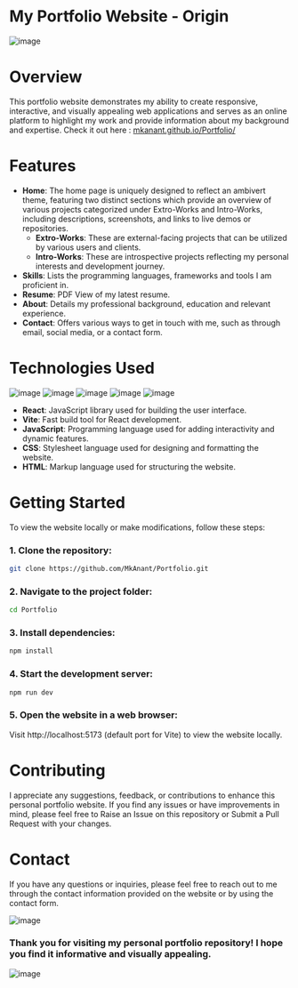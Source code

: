 # My Portfolio Website - Origin
![image](https://github.com/user-attachments/assets/9bda2d9e-80a3-49cd-a5e2-c8a190323298)

# Overview
This portfolio website demonstrates my ability to create responsive, interactive, and visually appealing web applications and serves as an online platform to highlight my work and provide information about my background and expertise.
Check it out here : [mkanant.github.io/Portfolio/](https://mkanant.github.io/Portfolio/)

# Features
- **Home**: The home page is uniquely designed to reflect an ambivert theme, featuring two distinct sections which provide an overview of various projects categorized under Extro-Works and Intro-Works, including descriptions, screenshots, and links to live demos or repositories.  
  - **Extro-Works**: These are external-facing projects that can be utilized by various users and clients.   
  - **Intro-Works**: These are introspective projects reflecting my personal interests and development journey.
- **Skills**: Lists the programming languages, frameworks and tools I am proficient in.
- **Resume**: PDF View of my latest resume.
- **About**: Details my professional background, education and relevant experience.  
- **Contact**: Offers various ways to get in touch with me, such as through email, social media, or a contact form.

# Technologies Used
![image](https://img.shields.io/badge/React-20232A?style=for-the-badge&logo=react&logoColor=61DAFB)
![image](https://img.shields.io/badge/Vite-B73BFE?style=for-the-badge&logo=vite&logoColor=FFD62E)
![image](https://img.shields.io/badge/JavaScript-323330?style=for-the-badge&logo=javascript&logoColor=F7DF1E)
![image](https://img.shields.io/badge/CSS3-1572B6?style=for-the-badge&logo=css3&logoColor=white)
![image](https://img.shields.io/badge/HTML5-E34F26?style=for-the-badge&logo=html5&logoColor=white)  

- **React**: JavaScript library used for building the user interface.  
- **Vite**: Fast build tool for React development.  
- **JavaScript**: Programming language used for adding interactivity and dynamic features.  
- **CSS**: Stylesheet language used for designing and formatting the website.  
- **HTML**: Markup language used for structuring the website.  


# Getting Started
To view the website locally or make modifications, follow these steps:  
### 1. Clone the repository:
```bash
git clone https://github.com/MkAnant/Portfolio.git
```
### 2. Navigate to the project folder:
```bash
cd Portfolio
```
### 3. Install dependencies:
```bash
npm install
```
### 4. Start the development server:
```bash
npm run dev
```
### 5. Open the website in a web browser:
Visit http://localhost:5173 (default port for Vite) to view the website locally.

# Contributing
I appreciate any suggestions, feedback, or contributions to enhance this personal portfolio website. If you find any issues or have improvements in mind, please feel free to Raise an Issue on this repository or Submit a Pull Request with your changes.  

# Contact
If you have any questions or inquiries, please feel free to reach out to me through the contact information provided on the website or by using the contact form. 

![image](https://github.com/user-attachments/assets/0ed317aa-f8f5-4fb6-a6bb-49fb226b1cf2)

### Thank you for visiting my personal portfolio repository! I hope you find it informative and visually appealing.  
![image](https://github.com/user-attachments/assets/fddf0dc8-0ab0-4ea0-ae1c-7c2daa9664f5)
